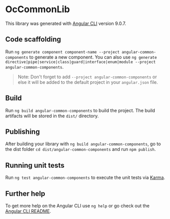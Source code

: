# OcCommonLib

This library was generated with [Angular CLI](https://github.com/angular/angular-cli) version 9.0.7.

## Code scaffolding

Run `ng generate component component-name --project angular-common-components` to generate a new component. You can also use `ng generate directive|pipe|service|class|guard|interface|enum|module --project angular-common-components`.
> Note: Don't forget to add `--project angular-common-components` or else it will be added to the default project in your `angular.json` file.

## Build

Run `ng build angular-common-components` to build the project. The build artifacts will be stored in the `dist/` directory.

## Publishing

After building your library with `ng build angular-common-components`, go to the dist folder `cd dist/angular-common-components` and run `npm publish`.

## Running unit tests

Run `ng test angular-common-components` to execute the unit tests via [Karma](https://karma-runner.github.io).

## Further help

To get more help on the Angular CLI use `ng help` or go check out the [Angular CLI README](https://github.com/angular/angular-cli/blob/master/README.md).
